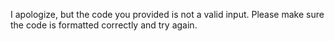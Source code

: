 I apologize, but the code you provided is not a valid input. Please make sure the code is formatted correctly and try again.